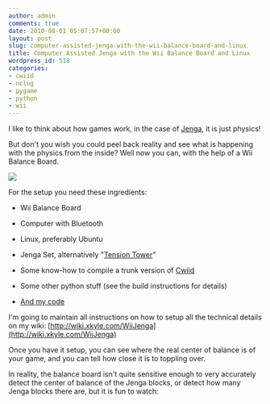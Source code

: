 ```yaml
---
author: admin
comments: true
date: 2010-08-01 05:07:57+00:00
layout: post
slug: computer-assisted-jenga-with-the-wii-balance-board-and-linux
title: Computer Assisted Jenga with the Wii Balance Board and Linux
wordpress_id: 518
categories:
- cwiid
- nclug
- pygame
- python
- wii
---
```


I like to think about how games work, in the case of [Jenga](http://en.wikipedia.org/wiki/Jenga), it is just physics!

But don't you wish you could peel back reality and see what is happening with the physics from the inside? Well now you can, with the help of a Wii Balance Board.

[![](/uploads/wii-jengasetup-300x224.jpg)](/uploads/wii-jengasetup.jpg)

For the setup you need these ingredients:



	
  * Wii Balance Board

	
  * Computer with Bluetooth

	
  * Linux, preferably Ubuntu

	
  * Jenga Set, alternatively "[Tension Tower](http://www.argos.co.uk/static/Product/partNumber/3904172.htm)"

	
  * Some know-how to compile a trunk version of [Cwiid](http://abstrakraft.org/cwiid/)

	
  * Some other python stuff (see the build instructions for details)

	
  * [And my code](http://wiki.xkyle.com/WiiJenga)


I'm going to maintain all instructions on how to setup all the technical details on my wiki: [http://wiki.xkyle.com/WiiJenga](http://wiki.xkyle.com/WiiJenga)

Once you have it setup, you can see where the real center of balance is of your game, and you can tell how close it is to toppling over.

In reality, the balance board isn't quite sensitive enough to very accurately detect the center of balance of the Jenga blocks, or detect how many Jenga blocks there are, but it is fun to watch:


